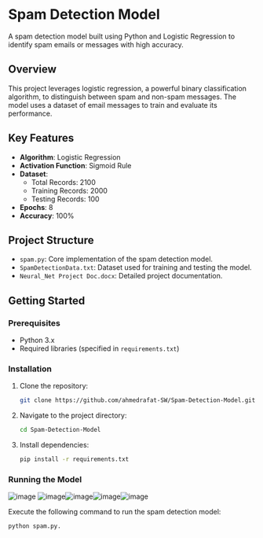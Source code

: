 # Spam Detection Model

A spam detection model built using Python and Logistic Regression to identify spam emails or messages with high accuracy.

## Overview

This project leverages logistic regression, a powerful binary classification algorithm, to distinguish between spam and non-spam messages. The model uses a dataset of email messages to train and evaluate its performance.

## Key Features

- **Algorithm**: Logistic Regression
- **Activation Function**: Sigmoid Rule
- **Dataset**:
  - Total Records: 2100
  - Training Records: 2000
  - Testing Records: 100
- **Epochs**: 8
- **Accuracy**: 100%

## Project Structure

- `spam.py`: Core implementation of the spam detection model.
- `SpamDetectionData.txt`: Dataset used for training and testing the model.
- `Neural_Net Project Doc.docx`: Detailed project documentation.

## Getting Started

### Prerequisites

- Python 3.x
- Required libraries (specified in `requirements.txt`)

### Installation

1. Clone the repository:
    ```sh
    git clone https://github.com/ahmedrafat-SW/Spam-Detection-Model.git
    ```
2. Navigate to the project directory:
    ```sh
    cd Spam-Detection-Model
    ```
3. Install dependencies:
    ```sh
    pip install -r requirements.txt
    ```

### Running the Model

![image](https://user-images.githubusercontent.com/129176607/236927019-ca3a2038-e0d1-4765-96bb-260e7e2c7985.png) ![image](https://user-images.githubusercontent.com/129176607/236927360-b2f4e7a8-4d09-4837-b00f-863b71facb49.png)![image](https://user-images.githubusercontent.com/129176607/236927106-db1ff0c8-3cf6-4484-8279-c31e908e4852.png)![image](https://user-images.githubusercontent.com/129176607/236927061-97019c57-7763-4891-bde2-4fe99b522a4a.png)![image](https://user-images.githubusercontent.com/129176607/236927609-f447c9ce-9b5c-409c-b42a-789f0ffef706.png)

Execute the following command to run the spam detection model:
```sh
python spam.py.
